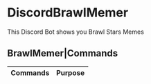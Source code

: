 # DiscordBrawlMemer
This Discord Bot shows you Brawl Stars Memes

<h2>BrawlMemer|Commands</h2>

Commands | Purpose
-------- | -------
